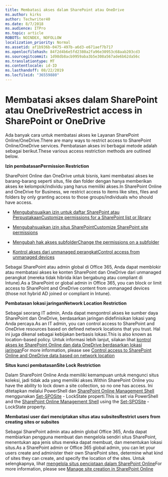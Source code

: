 ```yaml
---
title: Membatasi akses dalam SharePoint atau OneDrive
ms.author: kirks
author: Techwriter40
ms.date: 8/7/2018
ms.audience: ITPro
ms.topic: article
ROBOTS: NOINDEX, NOFOLLOW
localization_priority: Normal
ms.assetid: af1b936b-0475-497b-a6d3-e671aef7b717
ms.openlocfilehash: 84f2d4b6e5fd2380a2fa96e30953c68aab203cd3
ms.sourcegitcommit: 1d98db8acb9959aba3b5e308a567ade6b62da56c
ms.translationtype: MT
ms.contentlocale: id-ID
ms.lasthandoff: 08/22/2019
ms.locfileid: "36559880"
---
```

# <a name="restrict-access-in-sharepoint-or-onedrive"></a><span data-ttu-id="5e417-102">Membatasi akses dalam SharePoint atau OneDrive</span><span class="sxs-lookup"><span data-stu-id="5e417-102">Restrict access in SharePoint or OneDrive</span></span>

<span data-ttu-id="5e417-103">Ada banyak cara untuk membatasi akses ke Layanan SharePoint Online/OneDrive.</span><span class="sxs-lookup"><span data-stu-id="5e417-103">There are many ways to restrict access to SharePoint Online/OneDrive services.</span></span> <span data-ttu-id="5e417-104">Pembatasan akses ini berbagai metode adalah sebagai berikut.</span><span class="sxs-lookup"><span data-stu-id="5e417-104">These various access restriction methods are outlined below.</span></span> 

<span data-ttu-id="5e417-105">**Izin pembatasan**</span><span class="sxs-lookup"><span data-stu-id="5e417-105">**Permission Restriction**</span></span>

<span data-ttu-id="5e417-106">SharePoint Online dan OneDrive untuk bisnis, kami membatasi akses ke barang-barang seperti situs, file dan folder dengan hanya memberikan akses ke kelompok/individu yang harus memiliki akses.</span><span class="sxs-lookup"><span data-stu-id="5e417-106">In SharePoint Online and OneDrive for Business, we restrict access to items like sites, files and folders by only granting access to those groups/individuals who should have access.</span></span>

- [<span data-ttu-id="5e417-107">Mengubahsuaikan izin untuk daftar SharePoint atau Perpustakaan</span><span class="sxs-lookup"><span data-stu-id="5e417-107">Customize permissions for a SharePoint list or library</span></span>](https://support.office.com/article/Customize-permissions-for-a-SharePoint-list-or-library-02d770f3-59eb-4910-a608-5f84cc297782)

- [<span data-ttu-id="5e417-108">Mengubahsuaikan izin situs SharePoint</span><span class="sxs-lookup"><span data-stu-id="5e417-108">Customize SharePoint site permissions</span></span>](https://docs.microsoft.com/sharepoint/customize-sharepoint-site-permissions)

- [<span data-ttu-id="5e417-109">Mengubah hak akses subfolder</span><span class="sxs-lookup"><span data-stu-id="5e417-109">Change the permissions on a subfolder</span></span>](https://support.office.com/article/Change-the-permissions-on-a-subfolder-5427BD7C-F20A-4F75-8CF2-5359DD45A1A6)

- [<span data-ttu-id="5e417-110">Kontrol akses dari unmanaged perangkat</span><span class="sxs-lookup"><span data-stu-id="5e417-110">Control access from unmanaged devices</span></span>](https://docs.microsoft.com/sharepoint/control-access-from-unmanaged-devices)

<span data-ttu-id="5e417-111">Sebagai SharePoint atau admin global di Office 365, Anda dapat memblokir atau membatasi akses ke konten SharePoint dan OneDrive dari unmanaged perangkat (mereka tidak hibrida iklan bergabung atau compliant di Intune).</span><span class="sxs-lookup"><span data-stu-id="5e417-111">As a SharePoint or global admin in Office 365, you can block or limit access to SharePoint and OneDrive content from unmanaged devices (those not hybrid AD joined or compliant in Intune).</span></span>

<span data-ttu-id="5e417-112">**Pembatasan lokasi jaringan**</span><span class="sxs-lookup"><span data-stu-id="5e417-112">**Network Location Restriction**</span></span>

<span data-ttu-id="5e417-113">Sebagai seorang IT admin, Anda dapat mengontrol akses ke sumber daya SharePoint dan OneDrive, berdasarkan jaringan didefinisikan lokasi yang Anda percaya.</span><span class="sxs-lookup"><span data-stu-id="5e417-113">As an IT admin, you can control access to SharePoint and OneDrive resources based on defined network locations that you trust.</span></span> <span data-ttu-id="5e417-114">Hal ini juga dikenal sebagai kebijakan berbasis lokasi.</span><span class="sxs-lookup"><span data-stu-id="5e417-114">This is also known as location-based policy.</span></span> <span data-ttu-id="5e417-115">Untuk informasi lebih lanjut, silakan lihat [kontrol akses ke SharePoint Online dan data OneDrive berdasarkan lokasi jaringan](https://docs.microsoft.com/sharepoint/control-access-based-on-network-location)</span><span class="sxs-lookup"><span data-stu-id="5e417-115">For more information, please see [Control access to SharePoint Online and OneDrive data based on network location](https://docs.microsoft.com/sharepoint/control-access-based-on-network-location)</span></span>

<span data-ttu-id="5e417-116">**Situs kunci pembatasan**</span><span class="sxs-lookup"><span data-stu-id="5e417-116">**Site Lock Restriction**</span></span> 

<span data-ttu-id="5e417-117">Dalam SharePoint Online Anda memiliki kemampuan untuk mengunci situs koleksi, jadi tidak ada yang memiliki akses.</span><span class="sxs-lookup"><span data-stu-id="5e417-117">Within SharePoint Online you have the ability to lock down a site collection, so no one has access.</span></span> <span data-ttu-id="5e417-118">Ini ditetapkan melalui PowerShell dan [SharePoint Online Management Shell](https://docs.microsoft.com/powershell/sharepoint/sharepoint-online/connect-sharepoint-online?view=sharepoint-ps) menggunakan [Set-SPOSite](https://docs.microsoft.com/powershell/module/sharepoint-online/set-sposite?view=sharepoint-ps) - LockState properti.</span><span class="sxs-lookup"><span data-stu-id="5e417-118">This is set via PowerShell and the [SharePoint Online Management Shell](https://docs.microsoft.com/powershell/sharepoint/sharepoint-online/connect-sharepoint-online?view=sharepoint-ps) using the [Set-SPOSite](https://docs.microsoft.com/powershell/module/sharepoint-online/set-sposite?view=sharepoint-ps) -LockState property.</span></span>

<span data-ttu-id="5e417-119">**Membatasi user dari menciptakan situs atau subsites**</span><span class="sxs-lookup"><span data-stu-id="5e417-119">**Restrict users from creating sites or subsites**</span></span>

<span data-ttu-id="5e417-120">Sebagai SharePoint admin atau admin global Office 365, Anda dapat membiarkan pengguna membuat dan mengelola sendiri situs SharePoint, menentukan apa jenis situs mereka dapat membuat, dan menentukan lokasi situs.</span><span class="sxs-lookup"><span data-stu-id="5e417-120">As a SharePoint admin or Office 365 global admin, you can let your users create and administer their own SharePoint sites, determine what kind of sites they can create, and specify the location of the sites.</span></span> <span data-ttu-id="5e417-121">Untuk selengkapnya, lihat [mengelola situs penciptaan dalam SharePoint Online](https://docs.microsoft.com/sharepoint/manage-site-creation)</span><span class="sxs-lookup"><span data-stu-id="5e417-121">For more information, please see [Manage site creation in SharePoint Online](https://docs.microsoft.com/sharepoint/manage-site-creation)</span></span>

